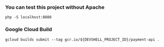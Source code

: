 ### You can test this project without Apache

```
php -S localhost:8080
```

### Google Cloud Build 

```
gcloud builds submit --tag gcr.io/${DEVSHELL_PROJECT_ID}/payment-api .
```

